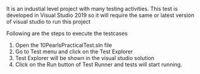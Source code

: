 It is an industial level project with many testing activities. This test is developed in Visual Studio 2019 so it will require the same or latest version of visual studio to run this project

Following are the steps to execute the testcases

1. Open the 10PearlsPracticalTest.sln file
2. Go to Test menu and click on the Test Explorer
3. Test Explorer will be shown in the visual studio solution
4. Click on the Run button of Test Runner and tests will start running.
